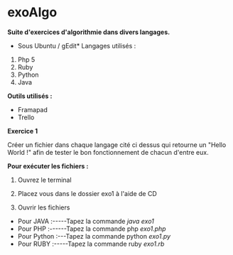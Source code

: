 exoAlgo
==

**Suite d'exercices d'algorithmie dans divers langages.**

- Sous Ubuntu / gEdit* Langages utilisés :


1. Php 5
2. Ruby 
3. Python 
4. Java


**Outils utilisés :** 

- Framapad
- Trello 

**Exercice 1**

Créer un fichier dans chaque langage cité ci dessus qui retourne un "Hello World !" afin de tester le bon fonctionnement de chacun d'entre eux.

**Pour exécuter les fichiers :**


1. Ouvrez le terminal

2. Placez vous dans le dossier exo1 à l'aide de CD

3. Ouvrir les fichiers

- Pour JAVA :-----Tapez la commande *java exo1*
- Pour PHP :------Tapez la commande php *exo1.php*
- Pour Python :---Tapez la commande python *exo1.py*
- Pour RUBY :-----Tapez la commande ruby *exo1.rb*

